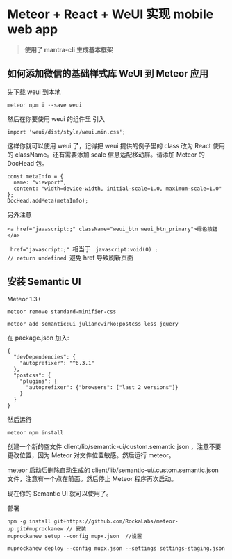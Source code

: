 # Meteor + React + WeUI 实现 mobile web app

>**使用了 mantra-cli 生成基本框架**

## 如何添加微信的基础样式库 WeUI 到 Meteor 应用

先下载 weui 到本地

```
meteor npm i --save weui
```
然后在你要使用 weui 的组件里 引入

```
import 'weui/dist/style/weui.min.css';
```

这样你就可以使用 weui 了，记得把 weui 提供的例子里的 class 改为 React 使用的 className。还有需要添加 scale 信息适配移动屏。请添加 Meteor 的 DocHead 包。

```
const metaInfo = {
  name: "viewport",
  content: "width=device-width, initial-scale=1.0, maximum-scale=1.0"
};
DocHead.addMeta(metaInfo);
```

另外注意

```
<a href="javascript:;" className="weui_btn weui_btn_primary">绿色按钮</a>

```

<code> href="javascript:;" </code>相当于 <code> javascript:void(0) ; // return undefined </code>避免 href 导致刷新页面

## 安装 Semantic UI

Meteor 1.3+

```
meteor remove standard-minifier-css

meteor add semantic:ui juliancwirko:postcss less jquery
```

在 package.json 加入:

```
{
  "devDependencies": {
    "autoprefixer": "^6.3.1"
  },
  "postcss": {
    "plugins": {
      "autoprefixer": {"browsers": ["last 2 versions"]}
    }
  }
}
```

然后运行

```
meteor npm install
```

创建一个新的空文件 client/lib/semantic-ui/custom.semantic.json ，注意不要更改位置，因为 Meteor 对文件位置敏感。然后运行 meteor。

meteor 启动后删除自动生成的 client/lib/semantic-ui/.custom.semantic.json 文件，注意有一个点在前面。然后停止 Meteor 程序再次启动。

现在你的 Semantic UI 就可以使用了。

部署

```
npm -g install git+https://github.com/RockaLabs/meteor-up.git#muprockanew // 安装
muprockanew setup --config mupx.json  //设置

muprockanew deploy --config mupx.json --settings settings-staging.json
```
